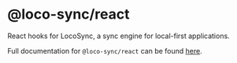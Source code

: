 # @loco-sync/react

React hooks for LocoSync, a sync engine for local-first applications.

Full documentation for `@loco-sync/react` can be found [here](https://loco-sync.com).
